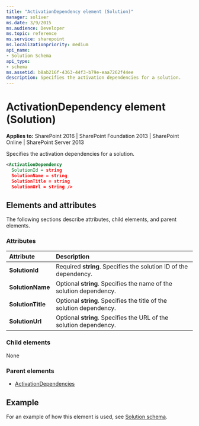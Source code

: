 ```yaml
---
title: "ActivationDependency element (Solution)"
manager: soliver
ms.date: 3/9/2015
ms.audience: Developer
ms.topic: reference
ms.service: sharepoint
ms.localizationpriority: medium
api_name:
- Solution Schema
api_type:
- schema
ms.assetid: b8ab216f-4363-44f3-b79e-eaa7262f44ee
description: Specifies the activation dependencies for a solution.
---
```


# ActivationDependency element (Solution)

**Applies to:** SharePoint 2016 | SharePoint Foundation 2013 | SharePoint Online | SharePoint Server 2013
  
Specifies the activation dependencies for a solution.
  
```XML
<ActivationDependency 
  SolutionId = string
  SolutionName = string 
  SolutionTitle = string 
  SolutionUrl = string />
```

## Elements and attributes

The following sections describe attributes, child elements, and parent elements.

### Attributes

|**Attribute**|**Description**|
|:-----|:-----|
|**SolutionId** <br/> |Required **string**. Specifies the solution ID of the dependency.  <br/> |
|**SolutionName** <br/> |Optional **string**. Specifies the name of the solution dependency.  <br/> |
|**SolutionTitle** <br/> |Optional **string**. Specifies the title of the solution dependency.  <br/> |
|**SolutionUrl** <br/> |Optional **string**. Specifies the URL of the solution dependency.  <br/> |
   
### Child elements

None
   
### Parent elements

- [ActivationDependencies](activationdependencies-element-solution.md)
   
## Example

For an example of how this element is used, see [Solution schema](solution-schema.md).
  

